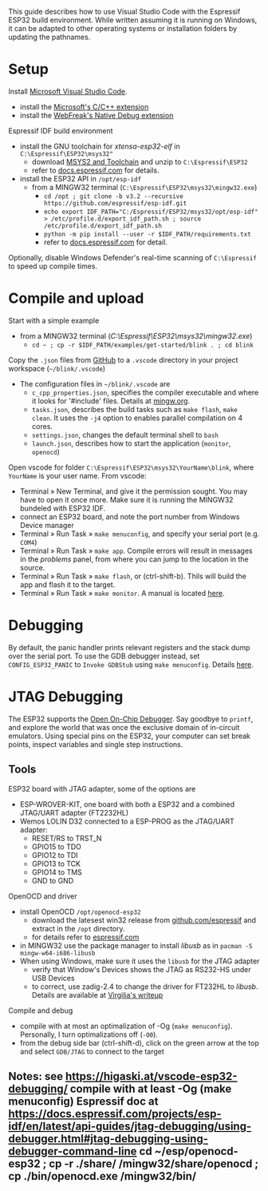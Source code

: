 This guide describes how to use Visual Studio Code with the Espressif ESP32 build environment.  While written assuming it is running on Windows, it can be adapted to other operating systems or installation folders by updating the pathnames.

# Setup

Install [Microsoft Visual Studio Code](https://code.visualstudio.com/).
- install the [Microsoft's C/C++ extension](https://marketplace.visualstudio.com/items?itemName=ms-vscode.cpptools)
- install the [WebFreak's Native Debug extension](https://marketplace.visualstudio.com/items?itemName=webfreak.debug)

Espressif IDF build environment
- install the GNU toolchain for *xtensa-esp32-elf* in `C:\Espressif\ESP32\msys32"`
   - download [MSYS2 and Toolchain](https://dl.espressif.com/dl/esp32_win32_msys2_environment_and_toolchain-20181001.zip) and unzip to `C:\Espressif\ESP32`
   - refer to [docs.espressif.com](https://docs.espressif.com/projects/esp-idf/en/stable/get-started/index.html#setup-toolchain) for details.
- install the ESP32 API in `/opt/esp-idf`
  - from a MINGW32 terminal (`C:\Espressif\ESP32\msys32\mingw32.exe`)
    - `cd /opt ; git clone -b v3.2 --recursive https://github.com/espressif/esp-idf.git`
    - `echo export IDF_PATH="C:/Espressif/ESP32/msys32/opt/esp-idf" > /etc/profile.d/export_idf_path.sh ; source /etc/profile.d/export_idf_path.sh`
    - `python -m pip install --user -r $IDF_PATH/requirements.txt`
    - refer to [docs.espressif.com](https://docs.espressif.com/projects/esp-idf/en/stable/get-started/index.html#get-started-get-esp-idf) for detail.

Optionally, disable Windows Defender's real-time scanning of `C:\Espressif` to speed up compile times.

# Compile and upload

Start with a simple example
- from a MINGW32 terminal (*C:\Espressif\ESP32\msys32\mingw32.exe*)
  - `cd ~ ; cp -r $IDF_PATH/examples/get-started/blink . ; cd blink`

Copy the `.json` files from [GitHub](https://github.com/cvonk/vscode-starters/blob/master/ESP32/) to a `.vscode` directory in your project workspace (`~/blink/.vscode`)
- The configuration files in `~/blink/.vscode` are
  - `c_cpp_properties.json`, specifies the compiler executable and where it looks for '#include' files. Details at [mingw.org](http://mingw.org/wiki/IncludePathHOWTO).
  - `tasks.json`, describes the build tasks such as `make flash`, `make clean`.  It uses the `-j4` option to enables parallel compilation on 4 cores.
  - `settings.json`, changes the default terminal shell to `bash`
  - `launch.json`, describes how to start the application (`monitor`, `openocd`)

Open vscode for folder `C:\Espressif\ESP32\msys32\YourName\blink`, where `YourName` is your user name. From vscode:
- Terminal » New Terminal, and give it the permission sought. You may have to open it once more. Make sure it is running the MINGW32 bundeled with ESP32 IDF.
- connect an ESP32 board, and note the port number from Windows Device manager
- Terminal » Run Task » `make menuconfig`, and specify your serial port (e.g. `COM4`)
- Terminal » Run Task » `make app`.  Compile errors will result in messages in the *problems* panel, from where you can jump to the location in the source.
- Terminal » Run Task » `make flash`, or (ctrl-shift-b).  Thils will build the app and flash it to the target.
- Terminal » Run Task » `make monitor`.  A manual is located [here](https://docs.espressif.com/projects/esp-idf/en/latest/api-guides/tools/idf-monitor.html).

# Debugging

By default, the panic handler prints relevant registers and the stack dump over the serial port. To use the GDB debugger instead, set `CONFIG_ESP32_PANIC` to `Invoke GDBStub` using `make menuconfig`.  Details [here](https://docs.espressif.com/projects/esp-idf/en/latest/api-guides/tools/idf-monitor.html#idf-specific-features).

# JTAG Debugging

The ESP32 supports the [Open On-Chip Debugger](http://openocd.org/).  Say goodbye to `printf`, and explore the world that was once the exclusive domain of in-circuit emulators.  Using special pins on the ESP32, your computer can set break points, inspect variables and single step instructions.

## Tools

ESP32 board with JTAG adapter, some of the options are
- ESP-WROVER-KIT, one board with both a ESP32 and a combined JTAG/UART adapter (FT2232HL)
- Wemos LOLIN D32 connected to a ESP-PROG as the JTAG/UART adapter: 
  - RESET/RS to TRST_N
  - GPIO15 to TDO
  - GPIO12 to TDI
  - GPIO13 to TCK
  - GPIO14 to TMS
  - GND to GND

OpenOCD and driver
- install OpenOCD `/opt/openocd-esp32`
  - download the latesest win32 release from [github.com/espressif](https://github.com/espressif/openocd-esp32/releases) and extract in the `/opt` directory.
  - for details refer to [espressif.com](https://docs.espressif.com/projects/esp-idf/en/latest/api-guides/jtag-debugging/#jtag-debugging-setup-openocd)
- in MINGW32 use the package manager to install *libusb* as in `pacman -S mingw-w64-i686-libusb`
- When using Windows, make sure it uses the `libusb` for the JTAG adapter
  - verify that Window's Devices shows the JTAG as RS232-HS under USB Devices
  - to correct, use zadig-2.4 to change the driver for FT232HL to *libusb*.  Details are available at [Virgilia's writeup](https://github.com/VirgiliaBeatrice/esp32-devenv-vscode/blob/master/tutorial.md)

Compile and debug

- compile with at most an optimalization of -Og (`make menuconfig`).  Personally, I turn optimalizations off (`-O0`).
- from the debug side bar (ctrl-shift-d), click on the green arrow at the top and select `GDB/JTAG` to connect to the target


Notes:
see https://higaski.at/vscode-esp32-debugging/
compile with at least -Og (make menuconfig)
Espressif doc at https://docs.espressif.com/projects/esp-idf/en/latest/api-guides/jtag-debugging/using-debugger.html#jtag-debugging-using-debugger-command-line
cd ~/esp/openocd-esp32 ; cp -r ./share/ /mingw32/share/openocd ; cp ./bin/openocd.exe /mingw32/bin/
- 
